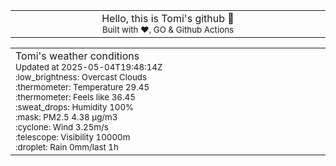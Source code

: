 
<div align="center">
<table>
<tbody>
<td align="center">
<img width="2000" height="0"><br>
Hello, this is Tomi's github 👋<br>
<sup>Built with ❤️, GO & Github Actions</sup><br>
<img width="2000" height="0">
</td>
</tbody>
</table>
</div>
<table>
<tbody>
<td align="left">
<img width="2000" height="0"><br>
Tomi's weather conditions<br>
<sup>Updated at 2025-05-04T19:48:14Z</sup><br>
<sup>:low_brightness: Overcast Clouds</sup><br>
<sup>:thermometer: Temperature 29.45 </sup><br>
<sup>:thermometer: Feels like 36.45</sup><br>
<sup>:sweat_drops: Humidity 100%</sup><br>
<sup>:mask: PM2.5 4.38 μg/m3</sup><br>
<sup>:cyclone: Wind 3.25m/s </sup><br>
<sup>:telescope: Visibility 10000m </sup><br>
<sup>:droplet: Rain 0mm/last 1h </sup><br>
<img width="2000" height="0">
</td>
<td align="left">
<img width="2000" height="0"><br>
<br>
<img width="2000" height="0">
</td>
</tbody>
</table>
</div>
    